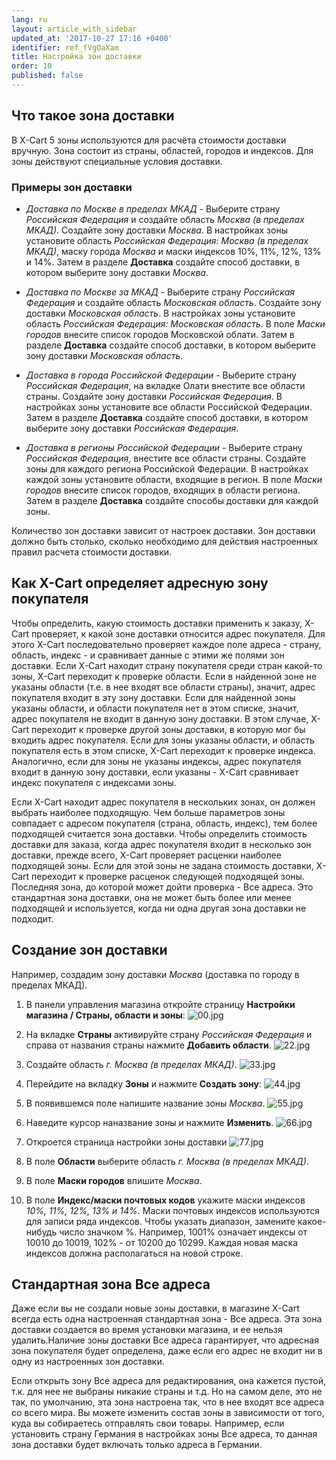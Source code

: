 ```yaml
---
lang: ru
layout: article_with_sidebar
updated_at: '2017-10-27 17:16 +0400'
identifier: ref_fVgOaXam
title: Настройка зон доставки
order: 10
published: false
---
```

## Что такое зона доставки

В X-Cart 5 зоны используются для расчёта стоимости доставки вручную.  Зона состоит из страны, областей, городов  и индексов. Для зоны действуют специальные условия доставки.

### Примеры зон доставки

*   _Доставка по Москве в пределах МКАД_ - Выберите страну _Российская Федерация_ и создайте область _Москва (в пределах МКАД)_. Создайте зону доставки _Москва_. В настройках зоны установите область _Российская Федерация: Москва (в пределах МКАД)_, маску города _Москва_ и маски индексов 10%, 11%, 12%, 13% и 14%. Затем в разделе **Доставка** создайте способ доставки, в котором выберите зону доставки _Москва_.

*   _Доставка по Москве за МКАД_ - Выберите страну _Российская Федерация_ и создайте область _Московская область_. Создайте зону доставки _Московская область_. В настройках зоны установите область _Российская Федерация: Московская область_. В поле _Маски городов_ внесите список городов Московской облати. Затем в разделе **Доставка** создайте способ доставки, в котором выберите зону доставки _Московская область_.

*  _Доставка в города Российской Федерации_ - Выберите страну _Российская Федерация_, на вкладке Олати внестите все области страны. Создайте зону доставки _Российская Федерация_. В настройках зоны установите все области Российской Федерации. Затем в разделе **Доставка** создайте способ доставки, в котором выберите зону доставки _Российская Федерация_.

*  _Доставка в регионы Российской Федерации_ - Выберите страну _Российская Федерация_, внестите все области страны. Создайте зоны для каждого региона Российской Федерации. В настройках каждой зоны установите области, входящие в регион. В поле _Маски городов_ внесите список городов, входящих в области региона. Затем в разделе **Доставка** создайте способы доставки для каждой зоны.

Количество зон доставки зависит от настроек доставки. Зон доставки должно быть столько, сколько необходимо для действия настроенных правил расчета стоимости доставки. 

## Как X-Cart определяет адресную зону покупателя

Чтобы определить, какую стоимость доставки применить к заказу, X-Cart проверяет, к какой зоне доставки относится адрес покупателя. Для этого X-Cart последовательно проверяет каждое поле адреса - страну, область, индекс - и сравнивает данные с этими же полями зон доставки. Если X-Cart находит страну покупателя среди стран какой-то зоны, X-Сart переходит к проверке области. Если в найденной зоне не указаны области (т.е. в нее входят все области страны), значит, адрес покупателя входит в эту зону доставки. Если для найденной зоны указаны области, и области покупателя нет в этом списке, значит, адрес покупателя не входит в данную зону доставки. В этом случае, X-Cart переходит к проверке другой зоны доставки, в которую мог бы входить адрес покупателя. Если для зоны указаны области, и область покупателя есть в этом списке, X-Cart переходит к проверке индекса. Аналогично, если для зоны не указаны индексы, адрес покупателя входит в данную зону доставки, если указаны - X-Cart сравнивает индекс покупателя с индексами зоны.   

Если X-Cart находит адрес покупателя в нескольких зонах, он должен выбрать наиболее подходящую. Чем больше параметров зоны совпадает с адресом покупателя (страна, область, индекс), тем более подходящей считается зона доставки.  Чтобы определить стоимость доставки для заказа, когда адрес покупателя входит в несколько зон доставки, прежде всего, X-Cart проверяет расценки наиболее подходящей зоны. Если для этой зоны не задана стоимость доставки, X-Cart переходит к проверке расценок следующей подходящей зоны. Последняя зона, до которой может дойти проверка - Все адреса. Это стандартная зона доставки, она не может быть более или менее подходящей и используется, когда ни одна другая зона доставки не подходит. 

## Создание зон доставки

Например, создадим зону доставки _Москва_ (доставка по городу в пределах МКАД).

1. В панели управления магазина откройте страницу **Настройки магазина / Страны, области и зоны**:
    ![00.jpg]({{site.baseurl}}/attachments/ref_fVgOaXam/00.jpg)

2.  На вкладке **Страны** активируйте страну _Российская Федерация_ и справа от названия страны нажмите **Добавить области**.
    ![22.jpg]({{site.baseurl}}/attachments/ref_fVgOaXam/22.jpg)

3. Создайте область _г. Москва (в пределах МКАД)_.
![33.jpg]({{site.baseurl}}/attachments/ref_fVgOaXam/33.jpg)

4.  Перейдите на вкладку **Зоны** и нажмите **Создать зону**:
    ![44.jpg]({{site.baseurl}}/attachments/ref_fVgOaXam/44.jpg)

5.  В появившемся поле напишите название зоны _Москва_.
    ![55.jpg]({{site.baseurl}}/attachments/ref_fVgOaXam/55.jpg)

6. Наведите курсор наназвание зоны и нажмите **Изменить**. 
![66.jpg]({{site.baseurl}}/attachments/ref_fVgOaXam/66.jpg)

7. Откроется страница настройки зоны доставки
![77.jpg]({{site.baseurl}}/attachments/ref_fVgOaXam/77.jpg)
8.  В поле **Области** выберите область _г. Москва (в пределах МКАД)_.
9.  В поле **Маски городов** впишите _Москва_.
10.  В поле **Индекс/маски почтовых кодов** укажите маски индексов _10%, 11%, 12%, 13% и 14%_. Маски почтовых индексов используются для записи ряда индексов. Чтобы указать диапазон, замените какое-нибудь число значком %. Например, 1001% означает индексы от 10010 до 10019, 102% - от 10200 до 10299. Каждая новая маска индексов должна располагаться на новой строке.

## Стандартная зона **Все адреса**

Даже если вы не создали новые зоны доставки, в магазине X-Cart всегда есть одна настроенная стандартная зона - Все адреса. Эта зона доставки создается во время установки магазина, и ее нельзя удалить.Наличие зоны доставки Все адреса гарантирует, что адресная зона покупателя будет определена, даже если его адрес не входит ни в одну из настроенных зон доставки. 

Если открыть зону Все адреса для редактирования, она кажется пустой, т.к. для нее не выбраны никакие страны и т.д. Но на самом деле, это не так, по умолчанию, эта зона настроена так, что в нее входят все адреса со всего мира. Вы можете изменить состав зоны в зависимости от того, куда вы собираетесь отправлять свои товары. Например, если установить страну Германия в настройках зоны Все адреса, то данная зона доставки будет включать только адреса в Германии.
